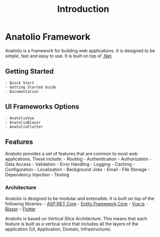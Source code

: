﻿---
sidebar_position: 1
title: Introduction
---

# Anatolio Framework

Anatolio is a framework for building web applications. It is designed to be simple, fast and easy to use. 
It is built on top of [.Net](https://dotnet.microsoft.com/en-us/).

## Getting Started
	- Quick Start
	- Getting Started Guide
	- Documentation

## UI Frameworks Options
	- AnatolioVue
	- AnatolioBlazor
	- AnatolioFlutter

## Features
Anatolio provides a set of features that are common to most web applications. These include:
	- Routing
	- Authentication
	- Authorization
	- Data Access
	- Validation
	- Error Handling
	- Logging
	- Caching
	- Configuration
	- Localization
	- Background Jobs
	- Email
	- File Storage
	- Dependency Injection
	- Testing

### Architecture
Anatolio is designed to be modular and extensible. It is built on top of the following libraries:
	- [ASP.NET Core](https://docs.microsoft.com/en-us/aspnet/core/)
	- [Entity Framework Core](https://docs.microsoft.com/en-us/ef/core/)
	- [Vue.js](https://vuejs.org/)
	- [Blazor](https://dotnet.microsoft.com/apps/aspnet/web-apps/blazor)
	- [Flutter](https://flutter.dev/)

Anatolio is based on Vertical Slice Architecture. This means that each feature is built as a vertical slice that includes all the layers of the application (UI, Application, Domain, Infrastructure).